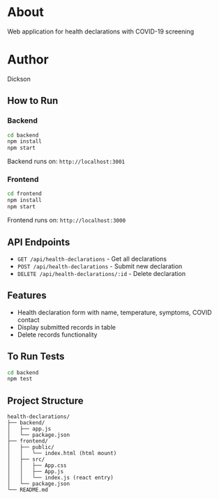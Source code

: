 
# About
Web application for health declarations with COVID-19 screening

# Author
Dickson

## How to Run

### Backend
```bash
cd backend
npm install
npm start
```
Backend runs on: `http://localhost:3001`

### Frontend
```bash
cd frontend
npm install
npm start
```
Frontend runs on: `http://localhost:3000`

## API Endpoints
- `GET /api/health-declarations` - Get all declarations
- `POST /api/health-declarations` - Submit new declaration
- `DELETE /api/health-declarations/:id` - Delete declaration

## Features
- Health declaration form with name, temperature, symptoms, COVID contact
- Display submitted records in table
- Delete records functionality

## To Run Tests
```bash
cd backend
npm test
```

## Project Structure
```
health-declarations/
├── backend/
│   ├── app.js
│   └── package.json
├── frontend/
│   ├── public/
│   │   └── index.html (html mount)
│   ├── src/
│   │   ├── App.css
│   │   ├── App.js
│   │   └── index.js (react entry)
│   └── package.json
└── README.md
```